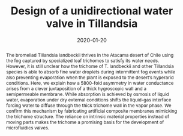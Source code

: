 ---
title: "Design of a unidirectional water valve in Tillandsia"
date: 2020-01-20
publishDate: 2020-01-20
authors: ["Pascal Raux", "**Madhubanti Mukherjee**", "Jacques Dumais"]
publication_types: ["2"]
abstract: "The bromeliad Tillandsia landbeckii thrives in the Atacama desert of Chile using the fog captured by specialized leaf trichomes to satisfy its water needs. However, it is still unclear how the trichome of T. landbeckii and other Tillandsia species is able to absorb fine water droplets during intermittent fog events while also preventing evaporation when the plant is exposed to the desert’s hyperarid conditions. Here, we explain how a 5800-fold asymmetry in water conductance arises from a clever juxtaposition of a thick hygroscopic wall and a semipermeable membrane. While absorption is achieved by osmosis of liquid water, evaporation under dry external conditions shifts the liquid-gas interface forcing water to diffuse through the thick trichome wall in the vapor phase. We confirm this mechanism by fabricating artificial composite membranes mimicking the trichome structure. The reliance on intrinsic material properties instead of moving parts makes the trichome a promising basis for the development of microfluidics valves."
featured: true
publication: "Nature Communications, 11, 1"
links:
  - icon_pack: fas
    icon: scroll
    name: Link
    url: 'https://doi.org/10.1038/s41467-019-14236-5'
---